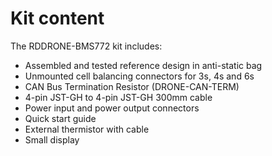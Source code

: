# Kit content

The RDDRONE-BMS772 kit includes: 

* Assembled and tested reference design in anti-static bag
* Unmounted cell balancing connectors for 3s, 4s and 6s
* CAN Bus Termination Resistor \(DRONE-CAN-TERM\)
* 4-pin JST-GH to 4-pin JST-GH 300mm cable
* Power input and power output connectors
* Quick start guide
* External thermistor with cable
* Small display

